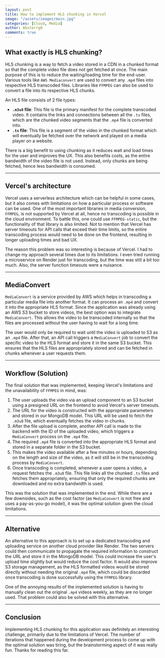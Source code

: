 ```yaml
---
layout: post
title: How to implement HLS chunking in Vercel
image: "/assets/images/main.jpg"
categories: [Cloud, Media]
author: Absterrg0
comments: true
---
```


## What exactly is HLS chunking?

HLS chunking is a way to fetch a video stored in a CDN in a chunked format so that the complete video file does not get fetched at once. The main purpose of this is to reduce the waiting/loading time for the end-user. Various tools like `AWS Mediaconvert` are used to convert any `.mp4` files into respective HLS transcoded files. Libraries like `FFMPEG` can also be used to convert a file into its respective HLS chunks.

An HLS file consists of 2 file types:

- **`.m3u8` file**: This file is the primary manifest for the complete transcoded video. It contains the links and connections between all the `.ts` files, which are the chunked video segments that the `.mp4` file is converted into.
- **`.ts` file**: This file is a segment of the video in the chunked format which will eventually be fetched over the network and played on a media player on a website.

There is a big benefit to using chunking as it reduces wait and load times for the user and improves the UX. This also benefits costs, as the entire bandwidth of the video file is not used. Instead, only chunks are being fetched, hence less bandwidth is consumed.

---

## Vercel's architecture

Vercel uses a serverless architecture which can be helpful in some cases, but it also comes with limitations on how a particular process or software can be used. One of the most important libraries in media conversion, `FFMPEG`, is not supported by Vercel at all, hence no transcoding is possible in the cloud environment. To battle this, one could use `FFMPEG-static`, but the functionality of that library is also limited. Not to mention that Vercel has server timeouts for API calls that exceed their time limits, so the entire transcoding process would need to be done on the frontend, resulting in longer uploading times and bad UX.

The reason this problem was so interesting is because of Vercel. I had to change my approach several times due to its limitations. I even tried running a microservice on Render just for transcoding, but the time was still a bit too much. Also, the server function timeouts were a nuisance.

---

## MediaConvert

`MediaConvert` is a service provided by AWS which helps in transcoding a particular media file into another format. It can process an `.mp4` and convert it into the appropriate HLS format. Since the application was already using an AWS S3 bucket to store videos, the best option was to integrate `MediaConvert`. This allows the video to be transcoded internally so that the files are processed without the user having to wait for a long time.

The user would only be required to wait until the video is uploaded to S3 as an `.mp4` file. After that, an API call triggers a `MediaConvert` job to convert the specific video to the HLS format and store it in the same S3 bucket. This ensures that the HLS files are appropriately stored and can be fetched in chunks whenever a user requests them.

---

## Workflow (Solution)

The final solution that was implemented, keeping Vercel's limitations and the unavailability of `FFMPEG` in mind, was:

1. The user uploads the video via an upload component to an S3 bucket using a presigned URL on the frontend to avoid Vercel's server timeouts.
2. The URL for the video is constructed with the appropriate parameters and stored in our MongoDB model. This URL will be used to fetch the `.m3u8` file, which eventually fetches the video in chunks.
3. After the file upload is complete, another API call is made to the backend with the ID of the uploaded video, which triggers a `MediaConvert` process on the `.mp4` file.
4. The required `.mp4` file is converted into the appropriate HLS format and stored in a separate folder in the S3 bucket.
5. This makes the video available after a few minutes or hours, depending on the length and size of the video, as it will still be in the transcoding process by `MediaConvert`.
6. Once transcoding is completed, whenever a user opens a video, a request fetches the `.m3u8` file. This file links all the chunked `.ts` files and fetches them appropriately, ensuring that only the required chunks are downloaded and no extra bandwidth is used.

This was the solution that was implemented in the end. While there are a few downsides, such as the cost factor (as `MediaConvert` is not free and uses a pay-as-you-go model), it was the optimal solution given the cloud limitations.

---

## Alternative

An alternative to this approach is to set up a dedicated transcoding and uploading service on another cloud provider like Render. The two servers could then communicate to propagate the required information to construct the URL and store it in the MongoDB model. This could increase the user's upload time slightly but would reduce the cost factor. It would also improve S3 storage management, as the HLS formatted videos would be stored directly without needing the original `.mp4` file, which could be discarded once transcoding is done successfully using the `FFMPEG` library.

One of the annoying results of the implemented solution is having to manually clean out the original `.mp4` videos weekly, as they are no longer used. That problem could also be solved with this alternative.

---

## Conclusion

Implementing HLS chunking for this application was definitely an interesting challenge, primarily due to the limitations of Vercel. The number of iterations that happened during the development process to come up with the optimal solution was tiring, but the brainstorming aspect of it was really fun. Thanks for reading this far.
